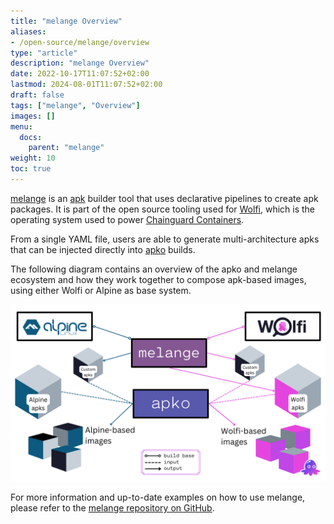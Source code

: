 ```yaml
---
title: "melange Overview"
aliases:
- /open-source/melange/overview
type: "article"
description: "melange Overview"
date: 2022-10-17T11:07:52+02:00
lastmod: 2024-08-01T11:07:52+02:00
draft: false
tags: ["melange", "Overview"]
images: []
menu:
  docs:
    parent: "melange"
weight: 10
toc: true
---
```

[melange](https://github.com/chainguard-dev/melange) is an [apk](https://wiki.alpinelinux.org/wiki/Package_management) builder tool that uses declarative pipelines to create apk packages. It is part of the open source tooling used for [Wolfi](/open-source/wolfi), which is the operating system used to power [Chainguard Containers](/chainguard/chainguard-images).

From a single YAML file, users are able to generate multi-architecture apks that can be injected directly into [apko](https://github.com/chainguard-dev/apko) builds.

The following diagram contains an overview of the apko and melange ecosystem and how they work together to compose apk-based images, using either Wolfi or Alpine as base system.

![The diagram shows an overview of the apko and melange ecosystem and their relationships. melange apks can be used to compose both Wolfi-based and Alpine-based container images using apko.](apko_melange_ecosystem.png)

For more information and up-to-date examples on how to use melange, please refer to the [melange repository on GitHub](http://github.com/chainguard-dev/melange).
